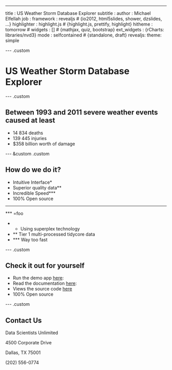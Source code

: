 ---
title       : US Weather Storm Database Explorer
subtitle    : 
author      : Michael Elfellah
job         : 
framework   : revealjs        # {io2012, html5slides, shower, dzslides, ...}
highlighter : highlight.js  # {highlight.js, prettify, highlight}
hitheme     : tomorrow      # 
widgets     : []           # {mathjax, quiz, bootstrap}
ext_widgets : {rCharts: libraries/nvd3}
mode        : selfcontained # {standalone, draft}
revealjs:
  theme: simple

--- .custom

# US Weather Storm Database Explorer





--- .custom

## Between 1993 and 2011 severe weather events caused at least

 - 14 834 deaths
 - 139 445 injuries
 - $358 billion worth of damage
 

--- &custom .custom

## How do we do it?


 - Intuitive Interface*
 - Superior quality data**
 - Incredible Speed***
 - 100% Open source 

- - -

*** =foo

- * Using superplex technology
- ** Tier 1 multi-processed tidycore data
- *** Way too fast

--- .custom

## Check it out for yourself

 - Run the demo app [here](https://me2181904.shinyapps.io/USSevereWeatherApp):
 - Read the documentation [here](https://me2181904.shinyapps.io/USSevereWeatherApp): 
 - Views the source code [here](https://github.com/me2181904/Developing_Data_Products_Using_Shiny)
 - 100% Open source 


--- .custom

## Contact Us

  Data Scientists Unlimited
  
  4500 Corporate Drive
  
  Dallas, TX 75001
  
  (202) 556-0774


